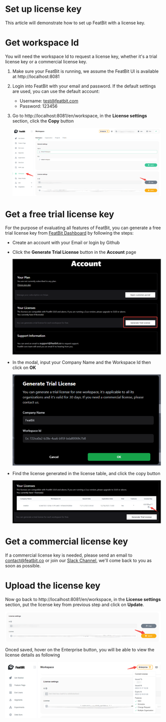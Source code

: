 # Set up license key

This article will demonstrate how to set up FeatBit with a license key.

# Get workspace Id

You will need the workspace Id to request a license key, whether it's a trial license key or a commercial license key. 

1. Make sure your FeatBit is running, we assume the FeatBit UI is available at http://localhost:8081
2. Login into FeatBit with your email and password. If the default settings are used, you can use the default account: 
   - Username: test@featbit.com
   - Password: 123456
  
3. Go to http://localhost:8081/en/workspace, in the **License settings** section, click the **Copy** button
   
   ![](./assets/workspaceid.png)

# Get a free trial license key

For the purpose of evaluating all features of FeatBit, you can generate a free trial license key from [FeatBit Dashboard](https://dashboard.featbit.co/account) by following the steps:

- Create an account with your Email or login by Github
- Click the **Generate Trial License** button in the **Account** page
  
  ![](./assets/request-trial-license1.png)
- In the modal, input your Company Name and the Workspace Id then click on **OK**
  
  ![](./assets/request-trial-license2.png)
- Find the license generated in the license table, and click the copy button
  
  ![](./assets/request-trial-license3.png)

# Get a commercial license key

If a commercial license key is needed, please send an email to [contact@featbit.co](mailto:contact@featbit.co) or join our [Slack Channel](https://join.slack.com/t/featbit/shared_invite/zt-1ew5e2vbb-x6Apan1xZOaYMnFzqZkGNQ), we'll come back to you as soon as possible.

# Upload the license key

Now go back to http://localhost:8081/en/workspace, in the **License settings** section, put the license key from previous step and click on **Update**.

![](./assets/save_license_key.png)

Onced saved, hover on the Enterprise button, you will be able to view the license details as following

![](./assets/check-license.png)